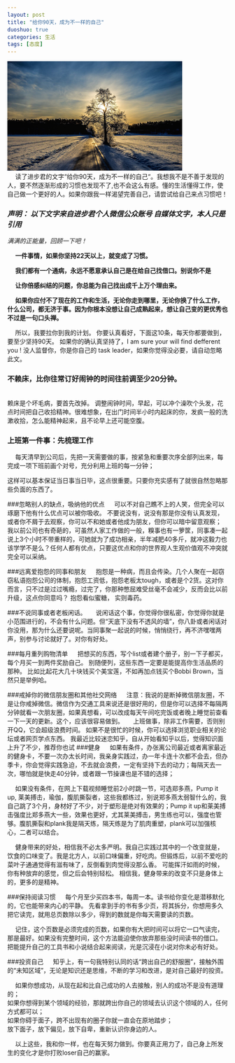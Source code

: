 ```yaml
---
layout: post
title: "给你90天，成为不一样的自己"
duoshuo: true
categories: 生活
tags: [态度] 
---
```


![风吹过的夏天](/static/images/20150127001.png)  
&emsp;
读了进步君的文字“给你90天，成为不一样的自己“。我想我不是不善于发现的人，要不然逐渐形成的习惯也发现不了,也不会这么有感。懂的生活懂得工作，使自己做一个更好的人。如果你跟我一样渴望完善自己，请尝试给自己来点习惯吧！

### *声明： 以下文字来自进步君个人微信公众账号 自媒体文字，本人只是引用*
<!-- more -->
*满满的正能量，回顾一下吧！*

&emsp;
 **一件事情，如果你坚持22天以上，就变成了习惯。**
 
&emsp;
**我们都有一个通病，永远不愿意承认自己是在给自己找借口。别说你不是**

&emsp;
**让你倍感纠结的问题，你总能为自己找出成千上万个理由来。**

&emsp;
**如果你应付不了现在的工作和生活，无论你走到哪里，无论你换了什么工作，什么公司，都无济于事。因为你根本没想让自己成熟起来，想让自己变的更优秀也不过是一句口头禅。**

&emsp;
所以，我要拉你到我的计划。
你要认真看好，下面这10条，每天你都要做到，要至少坚持90天。
如果你的确认真坚持了，I am sure your will find defferent you !  没人监督你，你是你自己的 task leader，如果你觉得没必要，请自动忽略此文。

### 不赖床，比你往常订好闹钟的时间往前调至少20分钟。
&emsp;    
赖床是个坏毛病，要首先改掉。
调整闹钟时间，早起，可以冲个澡吹个头发，花点时间把自己收拾精神。很难想象，在出门时间半小时内起床的你，发疯一般的洗漱收拾，怎么能精神起来，且不论早上还可能空腹。

### 上班第一件事：先梳理工作
&emsp;
每天清早到公司后，先把一天需要做的事，按紧急和重要次序全部列出来，每完成一项下班前画个对号，充分利用上班的每一分钟；

这样可以基本保证当日事当日毕，这点很重要。只要你充实感有了就很自然忽略那些负面的东西了。

###忽略别人的缺点，吸纳他的优点
&emsp;
可以不对自己瞧不上的人笑，但完全可以琢磨下他有什么优点可以被你吸收。
不要说没有，说没有那是你没有认真发现，或者你不屑于去观察，你可以不和她或者他成为朋友，但你可以暗中留意观察；
我以前公司也有奇葩的，可虽然人家工作做的一般，糗事也有一箩筐，同事凑一起说上3个小时不带重样的，可她就为了成功相亲，半年减肥40多斤，就冲这毅力也该学学不是么？任何人都有优点，只要这优点和你的世界观人生观价值观不冲突就完全可以采纳。

###远离爱抱怨的同事和朋友
&emsp;
抱怨是一种病，而且会传染。几个人聚在一起窃窃私语抱怨公司的体制，抱怨工资低，抱怨老板太tough，或者是个2货。这对你而言，只不过是过过嘴瘾，过完了，你那种憋屈难受丝毫不会减少，反而会比以前升级，这点你同意吗？
抱怨看似蜜糖， 实则毒药。

###不说同事或者老板闲话。
&emsp;
说闲话这个事，你觉得你很私密，你觉得你就是小范围进行的，不会有什么问题。但“天底下没有不透风的墙”，你八卦或者闲话对你没用，那为什么还要说呢。当同事聚一起说的时候，悄悄绕行，再不济嘿嘿两声，别参与讨论就好了。对你有好处。

###每月重列购物清单
&emsp;
把想买的东西，写个list或者建个册子，别一下子都买，每个月买一到两件奖励自己。
别随便列，这些东西一定要是能提高你生活品质的那种。
比如比起花大几十块钱买个美宝莲，不如再加点钱买个Bobbi Brown，当然只是举例哈。

###戒掉你的微信朋友圈和其他社交网络
&emsp;
注意：我说的是断掉微信朋友圈，不是让你戒掉微信。微信作为交通工具来说还是很好用的，但是你可以选择不每隔两分钟就看一次朋友圈，如果真想看，可以改成每天午间吃完饭或者晚上睡觉前查看一下一天的更新。这个，应该很容易做到。
&emsp;
上班做事，除非工作需要，否则别开QQ，它会超级浪费时间。
如果不是很忙的时候，你可以选择浏览职业相关的论坛或者网页学点东西。
我最近比较迷恋知乎，自从开始看知乎以后，觉得知识面上升了不少，推荐你也试
###健身
&emsp;
如果有条件，办张离公司最近或者离家最近的健身卡，不要一次办太长时间，我亲身实践过，办一年卡连十次都不会去，但办季卡，你会觉得实践急迫，不去就会浪费，一定有坚持下去的动力；每隔天去一次，哪怕就是快走40分钟，或者跟一节操课也是不错的选择；  
  
&emsp;
如果没有条件，在网上下载视频睡觉前2小时跳一节，可选郑多燕，Pump it up, 莱美搏击，瑜伽，腹肌撕裂者，这些我都练过，别说郑多燕太弱智什么的，我自己跳了3个月，身材好了不少，对于塑形是绝对有效果的；Pump it up和莱美搏击强度比郑多燕大一些，效果也更好，尤其莱美搏击，男生练也可以，强度也管够。腹肌撕裂和plank我是隔天练，隔天练是为了肌肉重塑，plank可以加强核心，二者可以结合。  

&emsp;
健身带来的好处，相信我不必太多严明。我自己实践过其中的一个改变就是，饮食的口味变了。我是北方人，以前口味偏重，好吃肉。但锻炼后，以前不爱吃的菜叶子通通觉得有滋有味了，反倒看到肉觉得没那么香。
可能挥汗如雨的时候，你有种放弃的感觉，但之后会特别轻松。
相信我，健身带来的改变不只是身体上的，更多的是精神。

###保持阅读习惯
&emsp;
每个月至少买四本书，每周一本。读书给你变化是潜移默化的，它也能带来内心的平静。
先看拿到手的书有多少页，将其拆分，你想用多久把它读完，就用总页数除以多少，得到的数就是你每天需要读的页数。  

&emsp;
记住，这个页数是必须完成的页数，如果你有大把时间可以将它一口气读完，那是最好。如果没有完整时间，这个方法能迫使你放弃那些没时间读书的借口。
把能提升自己的工具书和小说结合起来阅读，光是沉浸在小说对你未必有好处。

###投资自己
&emsp;
知乎上，有一句我特别认同的话“跨出自己的舒服圈”，接触外围的“未知区域”，无论是知识还是思维，不断的学习和改进，是对自己最好的投资。

&emsp;
如果你想成功，从现在起和比自己成功的人去接触，别人的成功不是没有道理的；  
如果你想得到某个领域的经验，那就跨出你自己的领域去认识这个领域的人，任何方式都可以；  
如果你碍于面子，跨不出现有的圈子你就一直会在原地踏步；  
放下面子，放下偏见，放下自卑，重新认识你身边的人。  

&emsp;
以上这些，我和你一样，也在每天努力做到。你要真正用力了，自己身上所发生的变化才是你打败loser自己的赢家。
